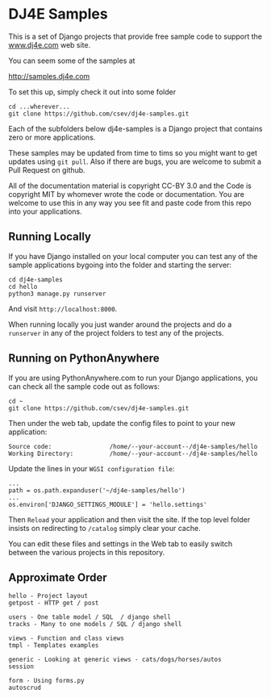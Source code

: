 DJ4E Samples
============

This is a set of Django projects that provide free sample code to
support the www.dj4e.com web site.

You can seem some of the samples at

http://samples.dj4e.com

To set this up, simply check it out into some folder

    cd ...wherever...
    git clone https://github.com/csev/dj4e-samples.git

Each of the subfolders below dj4e-samples is a Django project that
contains zero or more applications.  

These samples may be updated from time to tims so you might want to get updates
using `git pull`.  Also if there are bugs, you are welcome to submit
a Pull Request on github.

All of the documentation material is copyright CC-BY 3.0 and the Code is copyright MIT
by whomever wrote the code or documentation.  You are welcome to use this in any way you see
fit and paste code from this repo into your applications.

Running Locally
---------------

If you have Django installed on your local computer you can test any of the sample
applications bygoing into the folder and starting the server:

    cd dj4e-samples
    cd hello
    python3 manage.py runserver

And visit `http://localhost:8000`.

When running locally you just wander around the projects and do a `runserver` in
any of the project folders to test any of the projects.

Running on PythonAnywhere
-------------------------

If you are using PythonAnywhere.com to run your Django applications, you
can check all the sample code out as follows:

    cd ~
    git clone https://github.com/csev/dj4e-samples.git

Then under the web tab, update the config files to point to your new application:

    Source code:                /home/--your-account--/dj4e-samples/hello
    Working Directory:          /home/--your-account--/dj4e-samples/hello

Update the lines in your `WGSI configuration file`:

    ...
    path = os.path.expanduser('~/dj4e-samples/hello')
    ...
    os.environ['DJANGO_SETTINGS_MODULE'] = 'hello.settings'

Then `Reload` your application and then visit the site.   If the top level folder
insists on redirecting to `/catalog` simply clear your cache.

You can edit these files and settings in the Web tab to easily switch between
the various projects in this repository.

Approximate Order
-----------------

    hello - Project layout
    getpost - HTTP get / post

    users - One table model / SQL  / django shell
    tracks - Many to one models / SQL / django shell

    views - Function and class views
    tmpl - Templates examples

    generic - Looking at generic views - cats/dogs/horses/autos
    session 

    form - Using forms.py
    autoscrud 

